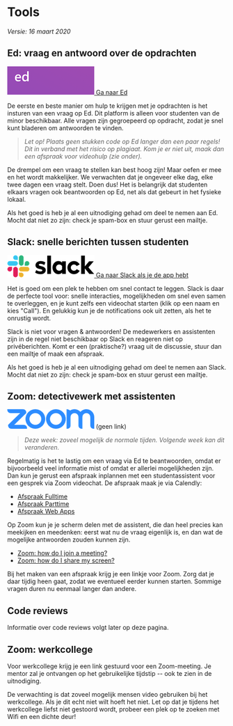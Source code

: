 # Tools

*Versie: 16 maart 2020*

## Ed: vraag en antwoord over de opdrachten

[![Ga naar Ed](ed.png) Ga naar Ed](https://us.edstem.org/courses/341)

De eerste en beste manier om hulp te krijgen met je opdrachten is het insturen van een vraag op Ed. Dit platform is alleen voor studenten van de minor beschikbaar. Alle vragen zijn gegroepeerd op opdracht, zodat je snel kunt bladeren om antwoorden te vinden.

> *Let op! Plaats geen stukken code op Ed langer dan een paar regels! Dit in verband met het risico op plagiaat. Kom je er niet uit, maak dan een afspraak voor videohulp (zie onder).* 

De drempel om een vraag te stellen kan best hoog zijn! Maar oefen er mee en het wordt makkelijker. We verwachten dat je ongeveer elke dag, elke twee dagen een vraag stelt. Doen dus! Het is belangrijk dat studenten elkaars vragen ook beantwoorden op Ed, net als dat gebeurt in het fysieke lokaal.

Als het goed is heb je al een uitnodiging gehad om deel te nemen aan Ed. Mocht dat niet zo zijn: check je spam-box en stuur gerust een mailtje. 

## Slack: snelle berichten tussen studenten

[![Ga naar Slack](slack.png) Ga naar Slack als je de app hebt](slack://)

Het is goed om een plek te hebben om snel contact te leggen. Slack is daar de perfecte tool voor: snelle interacties, mogelijkheden om snel even samen te overleggen, en je kunt zelfs een videochat starten (klik op een naam en kies "Call"). En gelukkig kun je de notifications ook uit zetten, als het te onrustig wordt.

Slack is niet voor vragen & antwoorden! De medewerkers en assistenten zijn in de regel niet beschikbaar op Slack en reageren niet op privéberichten. Komt er een (praktische?) vraag uit de discussie, stuur dan een mailtje of maak een afspraak.

Als het goed is heb je al een uitnodiging gehad om deel te nemen aan Slack. Mocht dat niet zo zijn: check je spam-box en stuur gerust een mailtje. 

## Zoom: detectivewerk met assistenten

![Zoom](zoom.png) (geen link)

> *Deze week: zoveel mogelijk de normale tijden. Volgende week kan dit veranderen.*

Regelmatig is het te lastig om een vraag via Ed te beantwoorden, omdat er bijvoorbeeld veel informatie mist of omdat er allerlei mogelijkheden zijn. Dan kun je gerust een afspraak inplannen met een studentassistent voor een gesprek via Zoom videochat. De afspraak maak je via Calendly:

- [Afspraak Fulltime](https://calendly.com/mprog/assistentie)
- [Afspraak Parttime](https://calendly.com/mprog-parttime/assistentie)
- [Afspraak Web Apps](https://calendly.com/app-studio/assistentie)

Op Zoom kun je je scherm delen met de assistent, die dan heel precies kan meekijken en meedenken: eerst wat nu de vraag eigenlijk is, en dan wat de mogelijke antwoorden zouden kunnen zijn.

- [Zoom: how do I join a meeting?](https://support.zoom.us/hc/en-us/articles/201362193-How-Do-I-Join-A-Meeting-)
- [Zoom: how do I share my screen?](https://support.zoom.us/hc/en-us/articles/201362153-How-Do-I-Share-My-Screen-)

Bij het maken van een afspraak krijg je een linkje voor Zoom. Zorg dat je daar tijdig heen gaat, zodat we eventueel eerder kunnen starten. Sommige vragen duren nu eenmaal langer dan andere.

## Code reviews

Informatie over code reviews volgt later op deze pagina.

## Zoom: werkcollege

Voor werkcollege krijg je een link gestuurd voor een Zoom-meeting. Je mentor zal je ontvangen op het gebruikelijke tijdstip -- ook te zien in de uitnodiging.

De verwachting is dat zoveel mogelijk mensen video gebruiken bij het werkcollege. Als je dit echt niet wilt hoeft het niet. Let op dat je tijdens het werkcollege liefst niet gestoord wordt, probeer een plek op te zoeken met Wifi en een dichte deur!


